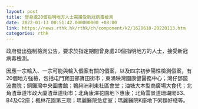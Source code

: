 ```yaml
---
layout: post
title: 曾身處20個指明地方人士需接受新冠病毒檢測
date: 2022-01-13 00:51:42.000000000 +08:00
link: https://news.rthk.hk/rthk/ch/component/k2/1628618-20220113.htm
categories: rthk
---
```


政府發出強制檢測公告，要求於指定期間曾身處20個指明地方的人士，接受新冠病毒檢測。

因應一宗輸入、一宗可能與輸入個案有關的個案，以及四宗初步陽性檢測個案，有20個地方強檢，包括屯門寶田邨寶田街市；東涌映灣園康健醫務中心；灣仔鄧鏡波書院；銅鑼灣中央圖書館；鴨脷洲利東社區會堂；油塘大本型商廣場大食代；北角渣華道市政大廈渣華道街市；北角康澤花園地下惠康；北角雲景道珊瑚閣B3、B4及C2座；楓林花園第三期；瑪麗醫院急症室；瑪麗醫院K座地下粥麵好棧等。
